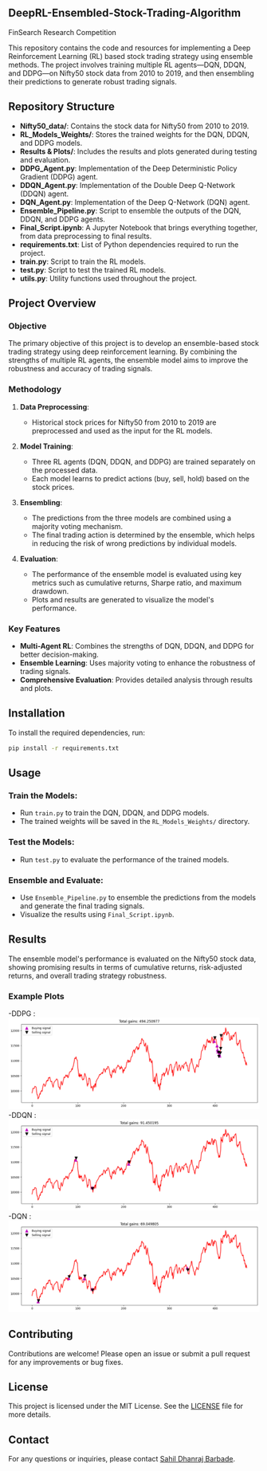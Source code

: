 ## DeepRL-Ensembled-Stock-Trading-Algorithm
FinSearch Research Competition

This repository contains the code and resources for implementing a Deep Reinforcement Learning (RL) based stock trading strategy using ensemble methods. The project involves training multiple RL agents—DQN, DDQN, and DDPG—on Nifty50 stock data from 2010 to 2019, and then ensembling their predictions to generate robust trading signals.

## Repository Structure

- **Nifty50_data/**: Contains the stock data for Nifty50 from 2010 to 2019.
- **RL_Models_Weights/**: Stores the trained weights for the DQN, DDQN, and DDPG models.
- **Results & Plots/**: Includes the results and plots generated during testing and evaluation.
- **DDPG_Agent.py**: Implementation of the Deep Deterministic Policy Gradient (DDPG) agent.
- **DDQN_Agent.py**: Implementation of the Double Deep Q-Network (DDQN) agent.
- **DQN_Agent.py**: Implementation of the Deep Q-Network (DQN) agent.
- **Ensemble_Pipeline.py**: Script to ensemble the outputs of the DQN, DDQN, and DDPG agents.
- **Final_Script.ipynb**: A Jupyter Notebook that brings everything together, from data preprocessing to final results.
- **requirements.txt**: List of Python dependencies required to run the project.
- **train.py**: Script to train the RL models.
- **test.py**: Script to test the trained RL models.
- **utils.py**: Utility functions used throughout the project.

## Project Overview

### Objective
The primary objective of this project is to develop an ensemble-based stock trading strategy using deep reinforcement learning. By combining the strengths of multiple RL agents, the ensemble model aims to improve the robustness and accuracy of trading signals.

### Methodology

1. **Data Preprocessing**:
    - Historical stock prices for Nifty50 from 2010 to 2019 are preprocessed and used as the input for the RL models.

2. **Model Training**:
    - Three RL agents (DQN, DDQN, and DDPG) are trained separately on the processed data.
    - Each model learns to predict actions (buy, sell, hold) based on the stock prices.

3. **Ensembling**:
    - The predictions from the three models are combined using a majority voting mechanism.
    - The final trading action is determined by the ensemble, which helps in reducing the risk of wrong predictions by individual models.

4. **Evaluation**:
    - The performance of the ensemble model is evaluated using key metrics such as cumulative returns, Sharpe ratio, and maximum drawdown.
    - Plots and results are generated to visualize the model's performance.

### Key Features
- **Multi-Agent RL**: Combines the strengths of DQN, DDQN, and DDPG for better decision-making.
- **Ensemble Learning**: Uses majority voting to enhance the robustness of trading signals.
- **Comprehensive Evaluation**: Provides detailed analysis through results and plots.

## Installation

To install the required dependencies, run:

```bash
pip install -r requirements.txt

```
## Usage

### Train the Models:
- Run `train.py` to train the DQN, DDQN, and DDPG models.
- The trained weights will be saved in the `RL_Models_Weights/` directory.

### Test the Models:
- Run `test.py` to evaluate the performance of the trained models.

### Ensemble and Evaluate:
- Use `Ensemble_Pipeline.py` to ensemble the predictions from the models and generate the final trading signals.
- Visualize the results using `Final_Script.ipynb`.

## Results

The ensemble model's performance is evaluated on the Nifty50 stock data, showing promising results in terms of cumulative returns, risk-adjusted returns, and overall trading strategy robustness.

### Example Plots
-DDPG : ![Cumulative Returns](Results%20&%20Plots/DDPG_Results/DDPG_testing_plots.png)
-DDQN : ![Cumulative Returns](Results%20&%20Plots/DDQN_Results/DDQN_testing_plots.png)
-DQN : ![Cumulative Returns](Results%20&%20Plots/DQN_Results/DQN_testing_plot.png)

## Contributing

Contributions are welcome! Please open an issue or submit a pull request for any improvements or bug fixes.

## License

This project is licensed under the MIT License. See the [LICENSE](LICENSE) file for more details.

## Contact

For any questions or inquiries, please contact [Sahil Dhanraj Barbade](mailto:sahilbarbade.ee101@gmail.com).
